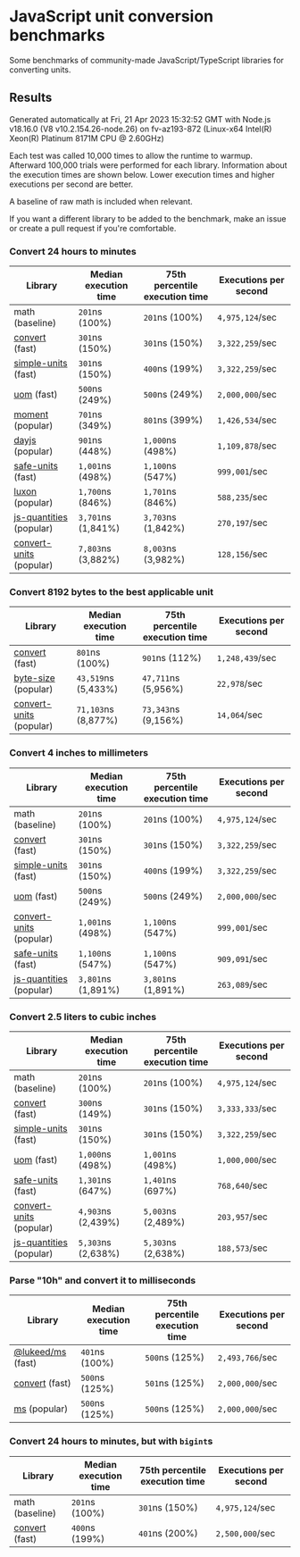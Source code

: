 # JavaScript unit conversion benchmarks

Some benchmarks of community-made JavaScript/TypeScript libraries for converting units.

## Results

<!-- beginblock(results) -->

Generated automatically at Fri, 21 Apr 2023 15:32:52 GMT with Node.js v18.16.0 (V8 v10.2.154.26-node.26) on fv-az193-872 (Linux-x64 Intel(R) Xeon(R) Platinum 8171M CPU @ 2.60GHz)

Each test was called 10,000 times to allow the runtime to warmup.
Afterward 100,000 trials were performed for each library.
Information about the execution times are shown below.
Lower execution times and higher executions per second are better.

A baseline of raw math is included when relevant.

If you want a different library to be added to the benchmark, make an issue or create a pull request if you're comfortable.

### Convert 24 hours to minutes

| Library                                                            | Median execution time | 75th percentile execution time | Executions per second |
| ------------------------------------------------------------------ | --------------------- | ------------------------------ | --------------------- |
| math (baseline)                                                    | `201`ns (100%)        | `201`ns (100%)                 | `4,975,124`/sec       |
| [convert](https://npmjs.com/package/convert) (fast)                | `301`ns (150%)        | `301`ns (150%)                 | `3,322,259`/sec       |
| [simple-units](https://npmjs.com/package/simple-units) (fast)      | `301`ns (150%)        | `400`ns (199%)                 | `3,322,259`/sec       |
| [uom](https://npmjs.com/package/uom) (fast)                        | `500`ns (249%)        | `500`ns (249%)                 | `2,000,000`/sec       |
| [moment](https://npmjs.com/package/moment) (popular)               | `701`ns (349%)        | `801`ns (399%)                 | `1,426,534`/sec       |
| [dayjs](https://npmjs.com/package/dayjs) (popular)                 | `901`ns (448%)        | `1,000`ns (498%)               | `1,109,878`/sec       |
| [safe-units](https://npmjs.com/package/safe-units) (fast)          | `1,001`ns (498%)      | `1,100`ns (547%)               | `999,001`/sec         |
| [luxon](https://npmjs.com/package/luxon) (popular)                 | `1,700`ns (846%)      | `1,701`ns (846%)               | `588,235`/sec         |
| [js-quantities](https://npmjs.com/package/js-quantities) (popular) | `3,701`ns (1,841%)    | `3,703`ns (1,842%)             | `270,197`/sec         |
| [convert-units](https://npmjs.com/package/convert-units) (popular) | `7,803`ns (3,882%)    | `8,003`ns (3,982%)             | `128,156`/sec         |

### Convert 8192 bytes to the best applicable unit

| Library                                                            | Median execution time | 75th percentile execution time | Executions per second |
| ------------------------------------------------------------------ | --------------------- | ------------------------------ | --------------------- |
| [convert](https://npmjs.com/package/convert) (fast)                | `801`ns (100%)        | `901`ns (112%)                 | `1,248,439`/sec       |
| [byte-size](https://npmjs.com/package/byte-size) (popular)         | `43,519`ns (5,433%)   | `47,711`ns (5,956%)            | `22,978`/sec          |
| [convert-units](https://npmjs.com/package/convert-units) (popular) | `71,103`ns (8,877%)   | `73,343`ns (9,156%)            | `14,064`/sec          |

### Convert 4 inches to millimeters

| Library                                                            | Median execution time | 75th percentile execution time | Executions per second |
| ------------------------------------------------------------------ | --------------------- | ------------------------------ | --------------------- |
| math (baseline)                                                    | `201`ns (100%)        | `201`ns (100%)                 | `4,975,124`/sec       |
| [convert](https://npmjs.com/package/convert) (fast)                | `301`ns (150%)        | `301`ns (150%)                 | `3,322,259`/sec       |
| [simple-units](https://npmjs.com/package/simple-units) (fast)      | `301`ns (150%)        | `400`ns (199%)                 | `3,322,259`/sec       |
| [uom](https://npmjs.com/package/uom) (fast)                        | `500`ns (249%)        | `500`ns (249%)                 | `2,000,000`/sec       |
| [convert-units](https://npmjs.com/package/convert-units) (popular) | `1,001`ns (498%)      | `1,100`ns (547%)               | `999,001`/sec         |
| [safe-units](https://npmjs.com/package/safe-units) (fast)          | `1,100`ns (547%)      | `1,100`ns (547%)               | `909,091`/sec         |
| [js-quantities](https://npmjs.com/package/js-quantities) (popular) | `3,801`ns (1,891%)    | `3,801`ns (1,891%)             | `263,089`/sec         |

### Convert 2.5 liters to cubic inches

| Library                                                            | Median execution time | 75th percentile execution time | Executions per second |
| ------------------------------------------------------------------ | --------------------- | ------------------------------ | --------------------- |
| math (baseline)                                                    | `201`ns (100%)        | `201`ns (100%)                 | `4,975,124`/sec       |
| [convert](https://npmjs.com/package/convert) (fast)                | `300`ns (149%)        | `301`ns (150%)                 | `3,333,333`/sec       |
| [simple-units](https://npmjs.com/package/simple-units) (fast)      | `301`ns (150%)        | `301`ns (150%)                 | `3,322,259`/sec       |
| [uom](https://npmjs.com/package/uom) (fast)                        | `1,000`ns (498%)      | `1,001`ns (498%)               | `1,000,000`/sec       |
| [safe-units](https://npmjs.com/package/safe-units) (fast)          | `1,301`ns (647%)      | `1,401`ns (697%)               | `768,640`/sec         |
| [convert-units](https://npmjs.com/package/convert-units) (popular) | `4,903`ns (2,439%)    | `5,003`ns (2,489%)             | `203,957`/sec         |
| [js-quantities](https://npmjs.com/package/js-quantities) (popular) | `5,303`ns (2,638%)    | `5,303`ns (2,638%)             | `188,573`/sec         |

### Parse "10h" and convert it to milliseconds

| Library                                                   | Median execution time | 75th percentile execution time | Executions per second |
| --------------------------------------------------------- | --------------------- | ------------------------------ | --------------------- |
| [@lukeed/ms](https://npmjs.com/package/@lukeed/ms) (fast) | `401`ns (100%)        | `500`ns (125%)                 | `2,493,766`/sec       |
| [convert](https://npmjs.com/package/convert) (fast)       | `500`ns (125%)        | `501`ns (125%)                 | `2,000,000`/sec       |
| [ms](https://npmjs.com/package/ms) (popular)              | `500`ns (125%)        | `500`ns (125%)                 | `2,000,000`/sec       |

### Convert 24 hours to minutes, but with `bigint`s

| Library                                             | Median execution time | 75th percentile execution time | Executions per second |
| --------------------------------------------------- | --------------------- | ------------------------------ | --------------------- |
| math (baseline)                                     | `201`ns (100%)        | `301`ns (150%)                 | `4,975,124`/sec       |
| [convert](https://npmjs.com/package/convert) (fast) | `400`ns (199%)        | `401`ns (200%)                 | `2,500,000`/sec       |

<!-- endblock(results) -->
